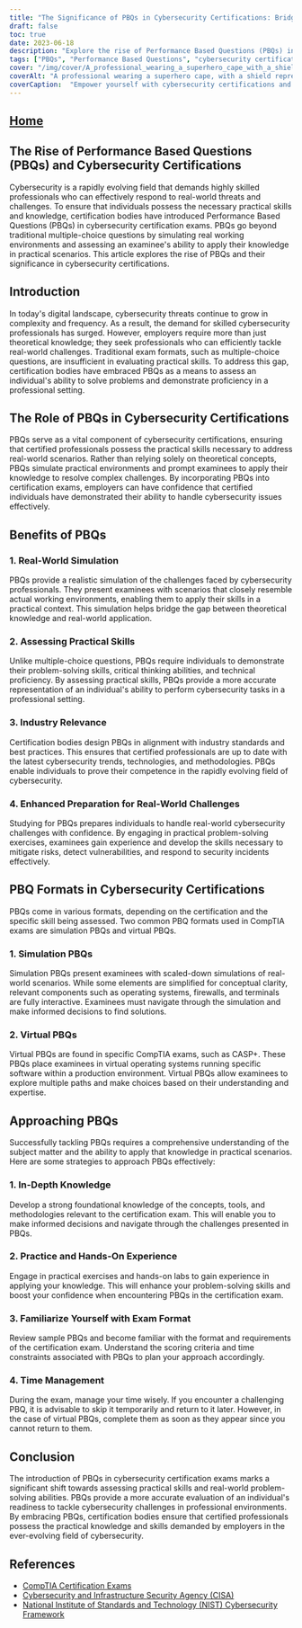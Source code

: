 ```yaml
---
title: "The Significance of PBQs in Cybersecurity Certifications: Bridging Theory and Practice"
draft: false
toc: true
date: 2023-06-18
description: "Explore the rise of Performance Based Questions (PBQs) in cybersecurity certifications and their role in assessing practical skills and real-world problem-solving abilities."
tags: ["PBQs", "Performance Based Questions", "cybersecurity certifications", "practical skills", "real-world problem-solving", "simulation PBQs", "virtual PBQs", "exam preparation", "cybersecurity professionals", "hands-on experience", "certification exams", "CompTIA", "IT security", "cyber threats", "critical thinking", "technical proficiency", "industry relevance", "cybersecurity trends", "industry standards", "NIST Cybersecurity Framework", "CISA", "National Institute of Standards and Technology", "cybersecurity assessment", "cybersecurity education", "information security", "security professionals", "cybersecurity job market", "IT certifications", "cybersecurity skills", "network security"]
cover: "/img/cover/A_professional_wearing_a_superhero_cape_with_a_shield_repre.png"
coverAlt: "A professional wearing a superhero cape, with a shield representing cybersecurity, standing confidently in front of a computer network."
coverCaption:  "Empower yourself with cybersecurity certifications and unleash your superhero potential!"
---
```


## [Home](/cyber-security-career-playbook-start/)

## The Rise of Performance Based Questions (PBQs) and Cybersecurity Certifications

Cybersecurity is a rapidly evolving field that demands highly skilled professionals who can effectively respond to real-world threats and challenges. To ensure that individuals possess the necessary practical skills and knowledge, certification bodies have introduced Performance Based Questions (PBQs) in cybersecurity certification exams. PBQs go beyond traditional multiple-choice questions by simulating real working environments and assessing an examinee's ability to apply their knowledge in practical scenarios. This article explores the rise of PBQs and their significance in cybersecurity certifications.

## Introduction

In today's digital landscape, cybersecurity threats continue to grow in complexity and frequency. As a result, the demand for skilled cybersecurity professionals has surged. However, employers require more than just theoretical knowledge; they seek professionals who can efficiently tackle real-world challenges. Traditional exam formats, such as multiple-choice questions, are insufficient in evaluating practical skills. To address this gap, certification bodies have embraced PBQs as a means to assess an individual's ability to solve problems and demonstrate proficiency in a professional setting.

## The Role of PBQs in Cybersecurity Certifications

PBQs serve as a vital component of cybersecurity certifications, ensuring that certified professionals possess the practical skills necessary to address real-world scenarios. Rather than relying solely on theoretical concepts, PBQs simulate practical environments and prompt examinees to apply their knowledge to resolve complex challenges. By incorporating PBQs into certification exams, employers can have confidence that certified individuals have demonstrated their ability to handle cybersecurity issues effectively.

## Benefits of PBQs

### 1. Real-World Simulation

PBQs provide a realistic simulation of the challenges faced by cybersecurity professionals. They present examinees with scenarios that closely resemble actual working environments, enabling them to apply their skills in a practical context. This simulation helps bridge the gap between theoretical knowledge and real-world application.

### 2. Assessing Practical Skills

Unlike multiple-choice questions, PBQs require individuals to demonstrate their problem-solving skills, critical thinking abilities, and technical proficiency. By assessing practical skills, PBQs provide a more accurate representation of an individual's ability to perform cybersecurity tasks in a professional setting.

### 3. Industry Relevance

Certification bodies design PBQs in alignment with industry standards and best practices. This ensures that certified professionals are up to date with the latest cybersecurity trends, technologies, and methodologies. PBQs enable individuals to prove their competence in the rapidly evolving field of cybersecurity.

### 4. Enhanced Preparation for Real-World Challenges

Studying for PBQs prepares individuals to handle real-world cybersecurity challenges with confidence. By engaging in practical problem-solving exercises, examinees gain experience and develop the skills necessary to mitigate risks, detect vulnerabilities, and respond to security incidents effectively.

## PBQ Formats in Cybersecurity Certifications

PBQs come in various formats, depending on the certification and the specific skill being assessed. Two common PBQ formats used in CompTIA exams are simulation PBQs and virtual PBQs.

### 1. Simulation PBQs

Simulation PBQs present examinees with scaled-down simulations of real-world scenarios. While some elements are simplified for conceptual clarity, relevant components such as operating systems, firewalls, and terminals are fully interactive. Examinees must navigate through the simulation and make informed decisions to find solutions.

### 2. Virtual PBQs

Virtual PBQs are found in specific CompTIA exams, such as CASP+. These PBQs place examinees in virtual operating systems running specific software within a production environment. Virtual PBQs allow examinees to explore multiple paths and make choices based on their understanding and expertise.

## Approaching PBQs

Successfully tackling PBQs requires a comprehensive understanding of the subject matter and the ability to apply that knowledge in practical scenarios. Here are some strategies to approach PBQs effectively:

### 1. In-Depth Knowledge

Develop a strong foundational knowledge of the concepts, tools, and methodologies relevant to the certification exam. This will enable you to make informed decisions and navigate through the challenges presented in PBQs.

### 2. Practice and Hands-On Experience

Engage in practical exercises and hands-on labs to gain experience in applying your knowledge. This will enhance your problem-solving skills and boost your confidence when encountering PBQs in the certification exam.

### 3. Familiarize Yourself with Exam Format

Review sample PBQs and become familiar with the format and requirements of the certification exam. Understand the scoring criteria and time constraints associated with PBQs to plan your approach accordingly.

### 4. Time Management

During the exam, manage your time wisely. If you encounter a challenging PBQ, it is advisable to skip it temporarily and return to it later. However, in the case of virtual PBQs, complete them as soon as they appear since you cannot return to them.

## Conclusion

The introduction of PBQs in cybersecurity certification exams marks a significant shift towards assessing practical skills and real-world problem-solving abilities. PBQs provide a more accurate evaluation of an individual's readiness to tackle cybersecurity challenges in professional environments. By embracing PBQs, certification bodies ensure that certified professionals possess the practical knowledge and skills demanded by employers in the ever-evolving field of cybersecurity.

## References

- [CompTIA Certification Exams](https://www.comptia.org/certifications)
- [Cybersecurity and Infrastructure Security Agency (CISA)](https://www.cisa.gov/cybersecurity)
- [National Institute of Standards and Technology (NIST) Cybersecurity Framework](https://www.nist.gov/cyberframework)

